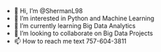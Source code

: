 - 👋 Hi, I’m @ShermanL98
- 👀 I’m interested in Python and Machine Learning
- 🌱 I’m currently learning Big Data Analytics
- 💞️ I’m looking to collaborate on Big Data Projects
- 📫 How to reach me text 757-604-3811

<!---
ShermanL98/ShermanL98 is a ✨ special ✨ repository because its `README.md` (this file) appears on your GitHub profile.
You can click the Preview link to take a look at your changes.
--->
